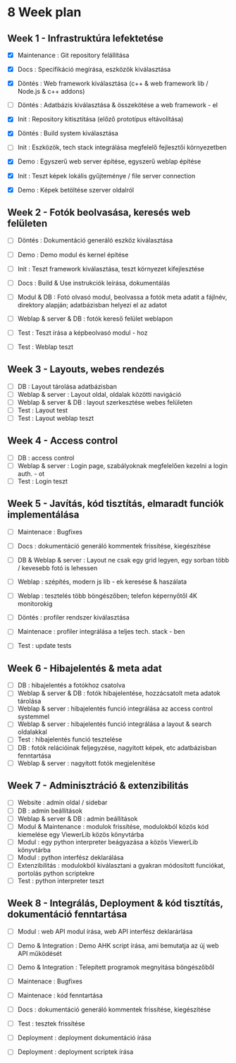 # 8 Week plan

## Week 1 - Infrastruktúra lefektetése
- [x] Maintenance : Git repository felállítása
- [x] Docs : Specifikáció megírása, eszközök kiválasztása
- [x] Döntés : Web framework kiválasztása (c++ & web framework lib / Node.js & c++ addons)
- [ ] Döntés : Adatbázis kiválasztása & összekötése a web framework - el
- [x] Init : Repository kitisztítása (előző prototípus eltávolítása)
- [x] Döntés : Build system kiválasztása
- [ ] Init : Eszközök, tech stack integrálása megfelelő fejlesztői környezetben
- [x] Demo : Egyszerű web server építése, egyszerű weblap építése
- [x] Init : Teszt képek lokális gyűjteménye / file server connection
- [x] Demo : Képek betöltése szerver oldalról


## Week 2 - Fotók beolvasása, keresés web felületen
- [ ] Döntés : Dokumentáció generáló eszköz kiválasztása
- [ ] Demo : Demo modul és kernel építése
- [ ] Init : Teszt framework kiválasztása, teszt környezet kifejlesztése
- [ ] Docs : Build & Use instrukciók leírása, dokumentálás
- [ ] Modul & DB : Fotó olvasó modul, beolvassa a fotók meta adatit a fájlnév, direktory alapján; adatbázisban helyezi el az adatot
- [ ] Weblap & server & DB : fotók kereső felület weblapon
- [ ] Test : Teszt írása a képbeolvasó modul - hoz
- [ ] Test : Weblap teszt


## Week 3 - Layouts, webes rendezés
- [ ] DB : Layout tárolása adatbázisban
- [ ] Weblap & server : Layout oldal, oldalak közötti navigáció
- [ ] Weblap & server & DB : layout szerkesztése webes felületen
- [ ] Test : Layout test
- [ ] Test : Layout weblap teszt

## Week 4 - Access control
- [ ] DB : access control
- [ ] Weblap & server : Login page, szabályoknak megfelelően kezelni a login auth. - ot
- [ ] Test : Login teszt

## Week 5 - Javítás, kód tisztítás, elmaradt funciók implementálása
- [ ] Maintenace : Bugfixes
- [ ] Docs : dokumentáció generáló kommentek frissítése, kiegészítése
- [ ] DB & Weblap & server : Layout ne csak egy grid legyen, egy sorban több / kevesebb fotó is lehessen
- [ ] Weblap : szépítés, modern js lib - ek keresése & haszálata
- [ ] Weblap : tesztelés több böngészőben; telefon képernyőtől 4K monitorokig
- [ ] Döntés : profiler rendszer kiválasztása
- [ ] Maintenace : profiler integrálása a teljes tech. stack - ben
- [ ] Test : update tests


## Week 6 - Hibajelentés & meta adat
- [ ] DB : hibajelentés a fotókhoz csatolva
- [ ] Weblap & server & DB : fotók hibajelentése, hozzácsatolt meta adatok tárolása
- [ ] Weblap & server : hibajelentés funció integrálása az access control systemmel
- [ ] Weblap & server : hibajelentés funció integrálása a layout & search oldalakkal
- [ ] Test : hibajelentés funció tesztelése
- [ ] DB : fotók relációinak feljegyzése, nagyított képek, etc adatbázisban fenntartása
- [ ] Weblap & server : nagyított fotók megjelenítése

## Week 7 - Adminisztráció & extenzibilitás
- [ ] Website : admin oldal / sidebar
- [ ] DB : admin beállítások
- [ ] Weblap & server & DB : admin beállítások
- [ ] Modul & Maintenance : modulok frissítése, modulokból közös kód kiemelése egy ViewerLib közös könyvtárba
- [ ] Modul : egy python interpreter beágyazása a közös ViewerLib könyvtárba
- [ ] Modul : python interfész deklarálása
- [ ] Extenzibilitás : modulokból kiválasztani a gyakran módosított funciókat, portolás python scriptekre
- [ ] Test : python interpreter teszt

## Week 8 - Integrálás, Deployment & kód tisztítás, dokumentáció fenntartása
- [ ] Modul : web API modul írása, web API interfész deklarárlása
- [ ] Demo & Integration : Demo AHK script írása, ami bemutatja az új web API működését
- [ ] Demo & Integration : Telepített programok megnyitása böngészőből
- [ ] Maintenace : Bugfixes
- [ ] Maintenace : kód fenntartása
- [ ] Docs : dokumentáció generáló kommentek frissítése, kiegészítése
- [ ] Test : tesztek frissítése
- [ ] Deployment : deployment dokumentáció írása
- [ ] Deployment : deployment scriptek írása

